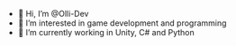 - 👋 Hi, I’m @Olli-Dev
- 👀 I’m interested in game development and programming
- 🌱 I’m currently working in Unity, C# and Python

<!---
Olli-Dev/Olli-Dev is a ✨ special ✨ repository because its `README.md` (this file) appears on your GitHub profile.
You can click the Preview link to take a look at your changes.
--->

